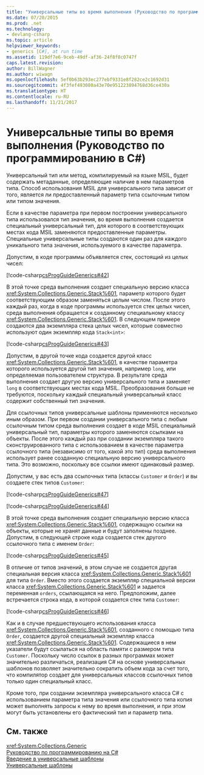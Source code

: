 ```yaml
---
title: "Универсальные типы во время выполнения (Руководство по программированию в C#)"
ms.date: 07/20/2015
ms.prod: .net
ms.technology:
- devlang-csharp
ms.topic: article
helpviewer_keywords:
- generics [C#], at run time
ms.assetid: 119df7e6-9ceb-49df-af36-24f8f8c0747f
caps.latest.revision: 
author: BillWagner
ms.author: wiwagn
ms.openlocfilehash: 5ef0b63b293ec277ebf9331e8f282ce2c1692d31
ms.sourcegitcommit: 4f3fef493080a43e70e951223894768d36ce430a
ms.translationtype: HT
ms.contentlocale: ru-RU
ms.lasthandoff: 11/21/2017
---
```

# <a name="generics-in-the-run-time-c-programming-guide"></a>Универсальные типы во время выполнения (Руководство по программированию в C#)
Универсальный тип или метод, компилируемый на языке MSIL, будет содержать метаданные, определяющие наличие в нем параметров типа. Способ использования MSIL для универсального типа зависит от того, является ли предоставленный параметр типа ссылочным типом или типом значения.  
  
 Если в качестве параметра при первом построении универсального типа использовался тип значения, во время выполнения создается специальный универсальный тип, для которого в соответствующих местах кода MSIL заменяются предоставленные параметры. Специальные универсальные типы создаются один раз для каждого уникального типа значения, используемого в качестве параметра.  
  
 Допустим, в коде программы объявляется стек, состоящий из целых чисел:  
  
 [!code-csharp[csProgGuideGenerics#42](../../../csharp/programming-guide/generics/codesnippet/CSharp/generics-in-the-run-time_1.cs)]  
  
 В этой точке среда выполнения создает специальную версию класса <xref:System.Collections.Generic.Stack%601>, параметр которого будет соответствующим образом заменяться целым числом. После этого каждый раз, когда в коде программы используется стек целых чисел, среда выполнения обращается к созданному специальному классу <xref:System.Collections.Generic.Stack%601>. В следующем примере создаются два экземпляра стека целых чисел, которые совместно используют один экземпляр кода `Stack<int>`:  
  
 [!code-csharp[csProgGuideGenerics#43](../../../csharp/programming-guide/generics/codesnippet/CSharp/generics-in-the-run-time_2.cs)]  
  
 Допустим, в другой точке кода создается другой класс <xref:System.Collections.Generic.Stack%601>, в качестве параметра которого используется другой тип значения, например `long`, или определяемая пользователем структура. В результате среда выполнения создает другую версию универсального типа и заменяет `long` в соответствующих местах кода MSIL. Преобразования больше не требуются, поскольку каждый специальный универсальный класс содержит собственный тип значения.  
  
 Для ссылочных типов универсальные шаблоны применяются несколько иным образом. При первом создании универсального типа с любым ссылочным типом среда выполнения создает в коде MSIL специальный универсальный тип, параметры которого заменяются ссылками на объекты. После этого каждый раз при создании экземпляра такого сконструированного типа с использованием в качестве параметра ссылочного типа (независимо от того, какой это тип) среда выполнения использует ранее созданную специальную версию универсального типа. Это возможно, поскольку все ссылки имеют одинаковый размер.  
  
 Допустим, у вас есть два ссылочных типа (классы `Customer` и `Order`) и вы создаете стек типов `Customer`:  
  
 [!code-csharp[csProgGuideGenerics#47](../../../csharp/programming-guide/generics/codesnippet/CSharp/generics-in-the-run-time_3.cs)]  
  
 [!code-csharp[csProgGuideGenerics#44](../../../csharp/programming-guide/generics/codesnippet/CSharp/generics-in-the-run-time_4.cs)]  
  
 В этой точке среда выполнения создает специальную версию класса <xref:System.Collections.Generic.Stack%601>, содержащую ссылки на объекты, которые не хранят данные и будут заполнены позднее. Допустим, в следующей строке кода создается стек другого ссылочного типа с именем `Order`:  
  
 [!code-csharp[csProgGuideGenerics#45](../../../csharp/programming-guide/generics/codesnippet/CSharp/generics-in-the-run-time_5.cs)]  
  
 В отличие от типов значений, в этом случае не создается другая специальная версия класса <xref:System.Collections.Generic.Stack%601> для типа `Order`. Вместо этого создается экземпляр специальной версии класса <xref:System.Collections.Generic.Stack%601> и задается переменная `orders`, ссылающаяся на него. Предположим, далее встречается строка кода, в которой создается стек типа `Customer`:  
  
 [!code-csharp[csProgGuideGenerics#46](../../../csharp/programming-guide/generics/codesnippet/CSharp/generics-in-the-run-time_6.cs)]  
  
 Как и в случае предшествующего использования класса <xref:System.Collections.Generic.Stack%601>, созданного с помощью типа `Order`, создается другой специальный экземпляр класса <xref:System.Collections.Generic.Stack%601>. Содержащиеся в нем указатели будут ссылаться на область памяти с размером типа `Customer`. Поскольку число ссылок в разных программах может значительно различаться, реализация C# на основе универсальных шаблонов позволяет значительно сократить объем кода за счет того, что компилятор создает для универсальных классов ссылочных типов только один специальный класс.  
  
 Кроме того, при создании экземпляра универсального класса C# с использованием параметра типа значения или ссылочного типа копия может выполнять запросы к нему во время выполнения, и при этом могут быть установлены его фактический тип и параметр типа.  
  
## <a name="see-also"></a>См. также  
 <xref:System.Collections.Generic>  
 [Руководство по программированию на C#](../../../csharp/programming-guide/index.md)  
 [Введение в универсальные шаблоны](../../../csharp/programming-guide/generics/introduction-to-generics.md)  
 [Универсальные шаблоны](~/docs/standard/generics/index.md)
